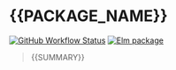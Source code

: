 # {{PACKAGE_NAME}}

[![GitHub Workflow Status](https://img.shields.io/github/workflow/status/{{PACKAGE_OWNER}}/{{PACKAGE_NAME}}/CI?style=flat-square)](https://github.com/{{PACKAGE_OWNER}}/{{PACKAGE_NAME}}/actions/workflows/CI.yaml)
[![Elm package](https://img.shields.io/elm-package/v/{{PACKAGE_OWNER}}/{{PACKAGE_NAME}}?style=flat-square)](https://package.elm-lang.org/packages/{{PACKAGE_OWNER}}/{{PACKAGE_NAME}}/latest)

> {{SUMMARY}}
